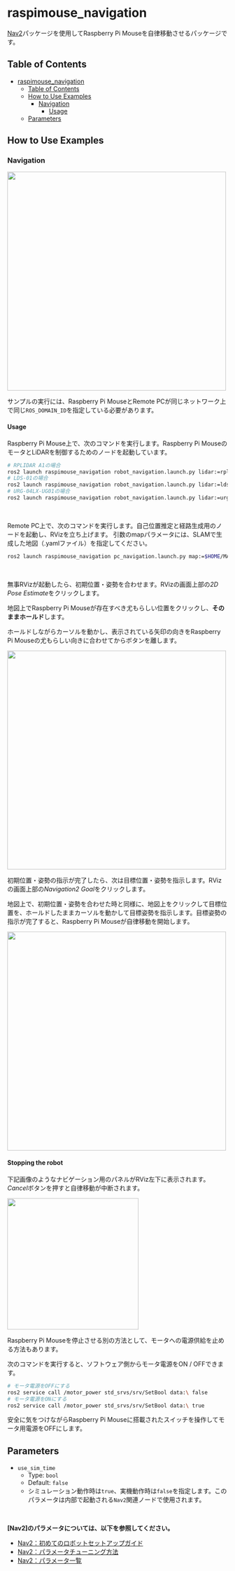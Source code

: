 # raspimouse_navigation

[Nav2](https://docs.nav2.org/)パッケージを使用してRaspberry Pi Mouseを自律移動させるパッケージです。

## Table of Contents

- [raspimouse\_navigation](#raspimouse_navigation)
  - [Table of Contents](#table-of-contents)
  - [How to Use Examples](#how-to-use-examples)
    - [Navigation](#navigation)
      - [Usage](#usage)
  - [Parameters](#parameters)

## How to Use Examples

### Navigation

<img src=https://rt-net.github.io/images/raspberry-pi-mouse/navigation_ros2_with_raspimouse_model.png width=500 />

サンプルの実行には、Raspberry Pi MouseとRemote PCが同じネットワーク上で同じ`ROS_DOMAIN_ID`を指定している必要があります。

#### Usage

Raspberry Pi Mouse上で、次のコマンドを実行します。Raspberry Pi MouseのモータとLiDARを制御するためのノードを起動しています。

```sh
# RPLIDAR A1の場合
ros2 launch raspimouse_navigation robot_navigation.launch.py lidar:=rplidar
# LDS-01の場合
ros2 launch raspimouse_navigation robot_navigation.launch.py lidar:=lds
# URG-04LX-UG01の場合
ros2 launch raspimouse_navigation robot_navigation.launch.py lidar:=urg lidar_port:=/dev/ttyACM0
```

<br>

Remote PC上で、次のコマンドを実行します。自己位置推定と経路生成用のノードを起動し、RVizを立ち上げます。
引数のmapパラメータには、SLAMで生成した地図（.yamlファイル）を指定してください。

```sh
ros2 launch raspimouse_navigation pc_navigation.launch.py map:=$HOME/MAP_NAME.yaml
```

<br>

無事RVizが起動したら、初期位置・姿勢を合わせます。RVizの画面上部の*2D Pose Estimate*をクリックします。

地図上でRaspberry Pi Mouseが存在すべき尤もらしい位置をクリックし、**そのままホールド**します。

ホールドしながらカーソルを動かし、表示されている矢印の向きをRaspberry Pi Mouseの尤もらしい向きに合わせてからボタンを離します。

<img src=https://rt-net.github.io/images/raspberry-pi-mouse/navigation_ros2_setting_initialpose.gif width=500 />

初期位置・姿勢の指示が完了したら、次は目標位置・姿勢を指示します。RVizの画面上部の*Navigation2 Goal*をクリックします。

地図上で、初期位置・姿勢を合わせた時と同様に、地図上をクリックして目標位置を、ホールドしたままカーソルを動かして目標姿勢を指示します。目標姿勢の指示が完了すると、Raspberry Pi Mouseが自律移動を開始します。

<img src=https://rt-net.github.io/images/raspberry-pi-mouse/navigation_ros2_setting_goalpose.gif width=500 />

#### Stopping the robot

下記画像のようなナビゲーション用のパネルがRViz左下に表示されます。
*Cancel*ボタンを押すと自律移動が中断されます。

<img src=https://rt-net.github.io/images/raspberry-pi-mouse/navigation_ros2_rviz_panel.png width=300 />

Raspberry Pi Mouseを停止させる別の方法として、モータへの電源供給を止める方法もあります。

次のコマンドを実行すると、ソフトウェア側からモータ電源をON / OFFできます。

```sh
# モータ電源をOFFにする
ros2 service call /motor_power std_srvs/srv/SetBool data:\ false
# モータ電源をONにする
ros2 service call /motor_power std_srvs/srv/SetBool data:\ true
```

安全に気をつけながらRaspberry Pi Mouseに搭載されたスイッチを操作してモータ用電源をOFFにします。



## Parameters

- `use_sim_time`
  - Type: `bool`
  - Default: `false`
  - シミュレーション動作時は`true`、実機動作時は`false`を指定します。このパラメータは内部で起動される`Nav2`関連ノードで使用されます。

<br>

**[Nav2]のパラメータについては、以下を参照してください。**

- [Nav2：初めてのロボットセットアップガイド](https://docs.nav2.org/setup_guides/index.html)
- [Nav2：パラメータチューニング方法](https://docs.nav2.org/tuning/index.html)
- [Nav2：パラメータ一覧](https://docs.nav2.org/configuration/index.html)
